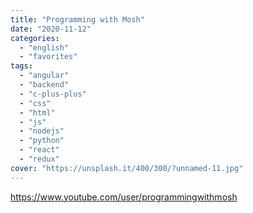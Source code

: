 ```yaml
---
title: "Programming with Mosh"
date: "2020-11-12"
categories:
  - "english"
  - "favorites"
tags:
  - "angular"
  - "backend"
  - "c-plus-plus"
  - "css"
  - "html"
  - "js"
  - "nodejs"
  - "python"
  - "react"
  - "redux"
cover: "https://unsplash.it/400/300/?unnamed-11.jpg"
---
```


https://www.youtube.com/user/programmingwithmosh
